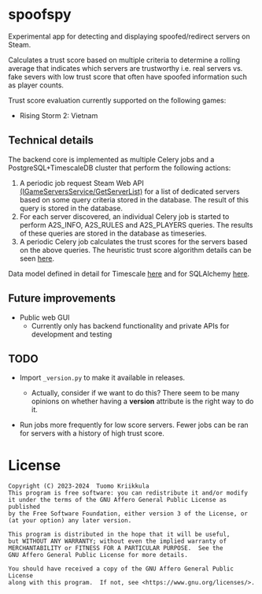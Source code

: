 # spoofspy

Experimental app for detecting and displaying spoofed/redirect servers on Steam.

Calculates a trust score based on multiple criteria to determine
a rolling average that indicates which servers are trustworthy i.e.
real servers vs. fake severs with low trust score that often have spoofed
information such as player counts.

Trust score evaluation currently supported on the following games:

- Rising Storm 2: Vietnam

## Technical details

The backend core is implemented as multiple Celery jobs and a
PostgreSQL+TimescaleDB cluster that perform the following actions:

1. A periodic job request Steam Web API
   [(IGameServersService/GetServerList)](https://steamapi.xpaw.me/#IGameServersService/GetServerList)
   for a list of dedicated servers
   based on some query criteria stored in the database. The result of this
   query is stored in the database.
2. For each server discovered, an individual Celery job is started to
   perform A2S_INFO, A2S_RULES and A2S_PLAYERS queries. The results of these
   queries are stored in the database as timeseries.
3. A periodic Celery job calculates the trust scores for the servers
   based on the above queries. The heuristic trust score algorithm details
   can be seen [here](spoofspy/heuristics/trust.py).

Data model defined in detail for Timescale
[here](spoofspy/db/timescale.sql) and for SQLAlchemy
[here](spoofspy/db/models.py).

## Future improvements

- Public web GUI
    - Currently only has backend functionality
      and private APIs for development and testing

## TODO

- Import `_version.py` to make it available in releases.
    - Actually, consider if we want to do this? There seem to
      be many opinions on whether having a __version__ attribute
      is the right way to do it.

- Run jobs more frequently for low score servers. Fewer jobs can be ran for
  servers with a history of high trust score.

# License

```
Copyright (C) 2023-2024  Tuomo Kriikkula
This program is free software: you can redistribute it and/or modify
it under the terms of the GNU Affero General Public License as published
by the Free Software Foundation, either version 3 of the License, or
(at your option) any later version.

This program is distributed in the hope that it will be useful,
but WITHOUT ANY WARRANTY; without even the implied warranty of
MERCHANTABILITY or FITNESS FOR A PARTICULAR PURPOSE.  See the
GNU Affero General Public License for more details.

You should have received a copy of the GNU Affero General Public License
along with this program.  If not, see <https://www.gnu.org/licenses/>.
```
